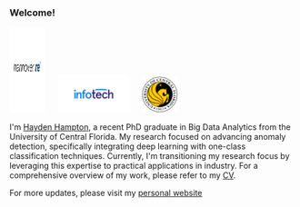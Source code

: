 ### Welcome!

<p align="left" width="100%">
<img width="12.5%" src="https://github.com/haydendhampton/haydendhampton/blob/main/hannoverre_logo.jpg" height="150"/>
&emsp;
<img width="25%" src="https://github.com/haydendhampton/haydendhampton/blob/main/infotech_logo.png" /> 
&emsp;
<img width="12.5%" src="https://github.com/haydendhampton/haydendhampton/blob/main/ucf_logo.png" />
</p>

I'm [Hayden Hampton](https://haydenhampton.com/), a recent PhD graduate in Big Data Analytics from the University of Central Florida. My research focused on advancing anomaly detection, specifically integrating deep learning with one-class classification techniques. Currently, I'm transitioning my research focus by leveraging this expertise to practical applications in industry. For a comprehensive overview of my work, please refer to my [CV](https://haydenhampton.com/wp-content/uploads/2024/01/Hayden_Hampton_CV.pdf).

For more updates, please visit my [personal website](https://haydenhampton.com/)

<!--
<p float="center">
<img src="https://github.com/haydendhampton/haydendhampton/blob/main/ucf_logo.png" width="100"/>
&emsp;
<img src="https://github.com/haydendhampton/haydendhampton/blob/main/infotech_logo.png" width="200"/> 
&emsp;
<img src="https://github.com/haydendhampton/haydendhampton/blob/main/hannover_logo.jpg" width="175"/>
</p>


<br clear="left"/>
<p float="left">
  <img src="https://github.com/haydendhampton/haydendhampton/blob/main/ucf_logo.png" width="100">
  <img src="https://github.com/haydendhampton/haydendhampton/blob/main/infotech_logo.png" width="200">
  <img src="https://github.com/haydendhampton/haydendhampton/blob/main/21403.png" align="left" width="150">
</p>
  <img src="https://github.com/haydendhampton/haydendhampton/blob/main/12569.png" width="250", height="50">
<img src="https://github.com/haydendhampton/haydendhampton/blob/main/hannover_logo.jpg" width="175">
height="100"
**haydendhampton/haydendhampton** is a ✨ _special_ ✨ repository because its `README.md` (this file) appears on your GitHub profile.

Here are some ideas to get you started:

![alt text](https://github.com/haydendhampton/haydendhampton/blob/main/ucf_logo.png)

- 🔭 I’m currently working on ...
- 🌱 I’m currently learning ...
- 👯 I’m looking to collaborate on ...
- 🤔 I’m looking for help with ...
- 💬 Ask me about ...
- 📫 How to reach me: ...
- 😄 Pronouns: ...
- ⚡ Fun fact: ...
-->
